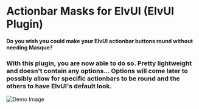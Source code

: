 # Actionbar Masks for ElvUI (ElvUI Plugin)

**Do you wish you could make your ElvUI actionbar buttons round without needing Masque?**  

### With this plugin, you are now able to do so. Pretty lightweight and doesn't contain any options... Options will come later to possibly allow for specific actionbars to be round and the others to have ElvUI's default look.

![Demo Image](https://i.imgur.com/vMpVFy1.png)

